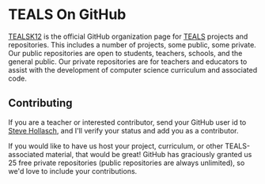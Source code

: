 TEALS On GitHub
====================================================================================================

[TEALSK12] is the official GitHub organization page for [TEALS] projects and repositories. This
includes a number of projects, some public, some private. Our public repositories are open to
students, teachers, schools, and the general public. Our private repositories are for teachers and
educators to assist with the development of computer science curriculum and associated code.

## Contributing
If you are a teacher or interested contributor, send your GitHub user id to [Steve Hollasch], and
I'll verify your status and add you as a contributor.

If you would like to have us host your project, curriculum, or other TEALS-associated material, that
would be great! GitHub has graciously granted us 25 free private repositories (public repositories
are always unlimited), so we'd love to include your contributions.



[TEALSK12]:       https://github.com/TEALSK12
[TEALS]:          http://tealsk12.com
[Steve Hollasch]: mailto:steve@hollasch.net
